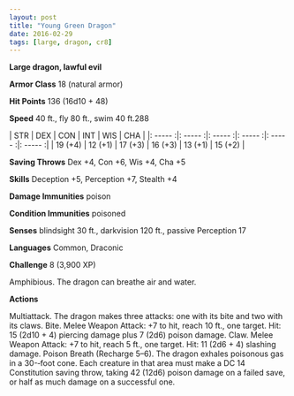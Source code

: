 ```yaml
---
layout: post
title: "Young Green Dragon"
date: 2016-02-29
tags: [large, dragon, cr8]
---
```


**Large dragon, lawful evil**

**Armor Class** 18 (natural armor)

**Hit Points** 136 (16d10 + 48)

**Speed** 40 ft., fly 80 ft., swim 40 ft.288

|   STR   |   DEX   |   CON   |   INT   |   WIS   |   CHA   |
|: ----- :|: ----- :|: ----- :|: ----- :|: ----- :|: ----- :|
| 19 (+4) | 12 (+1) | 17 (+3) | 16 (+3) | 13 (+1) | 15 (+2) |

**Saving Throws** Dex +4, Con +6, Wis +4, Cha +5 

**Skills** Deception +5, Perception +7, Stealth +4 

**Damage Immunities** poison 

**Condition Immunities** poisoned 

**Senses** blindsight 30 ft., darkvision 120 ft., passive Perception 17 

**Languages** Common, Draconic 

**Challenge** 8 (3,900 XP)

 Amphibious. The dragon can breathe air and water. 

**Actions** 

Multiattack. The dragon makes three attacks: one with its bite and two with its claws. Bite. Melee Weapon Attack: +7 to hit, reach 10 ft., one target. Hit: 15 (2d10 + 4) piercing damage plus 7 (2d6) poison damage. Claw. Melee Weapon Attack: +7 to hit, reach 5 ft., one target. Hit: 11 (2d6 + 4) slashing damage. Poison Breath (Recharge 5–6). The dragon exhales poisonous gas in a 30-­‐foot cone. Each creature in that area must make a DC 14 Constitution saving throw, taking 42 (12d6) poison damage on a failed save, or half as much damage on a successful one.